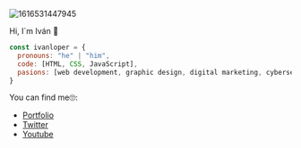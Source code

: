 ![1616531447945](https://user-images.githubusercontent.com/79539819/128535648-059df6eb-e90c-4306-9aea-36a3bfa77747.jpg)

Hi, I´m Iván 👋

```js
const ivanloper = {
  pronouns: "he" | "him",
  code: [HTML, CSS, JavaScript],
  pasions: [web development, graphic design, digital marketing, cybersecurity, travel and films]
}
```

You can find me🙄:
- [Portfolio](https://ivanlopez.netlify.app/)
- [Twitter](https://twitter.com/ijloopez)
- [Youtube](https://www.youtube.com/cybertecnics)

<!--
**ivanloper/ivanloper** is a ✨ _special_ ✨ repository because its `README.md` (this file) appears on your GitHub profile.

Here are some ideas to get you started:

- 🔭 I’m currently working on ...
- 🌱 I’m currently learning ...
- 👯 I’m looking to collaborate on ...
- 🤔 I’m looking for help with ...
- 💬 Ask me about ...
- 📫 How to reach me: ...
- 😄 Pronouns: ...
- ⚡ Fun fact: ...
-->

